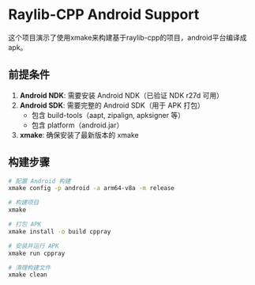 # Raylib-CPP Android Support

这个项目演示了使用xmake来构建基于raylib-cpp的项目，android平台编译成apk。 

## 前提条件

1. **Android NDK**: 需要安装 Android NDK（已验证 NDK r27d 可用）
2. **Android SDK**: 需要完整的 Android SDK（用于 APK 打包）
   - 包含 build-tools（aapt, zipalign, apksigner 等）
   - 包含 platform（android.jar）
3. **xmake**: 确保安装了最新版本的 xmake

## 构建步骤
 
```bash
# 配置 Android 构建
xmake config -p android -a arm64-v8a -m release

# 构建项目
xmake

# 打包 APK
xmake install -o build cppray

# 安装并运行 APK
xmake run cppray

# 清理构建文件
xmake clean
```
 
